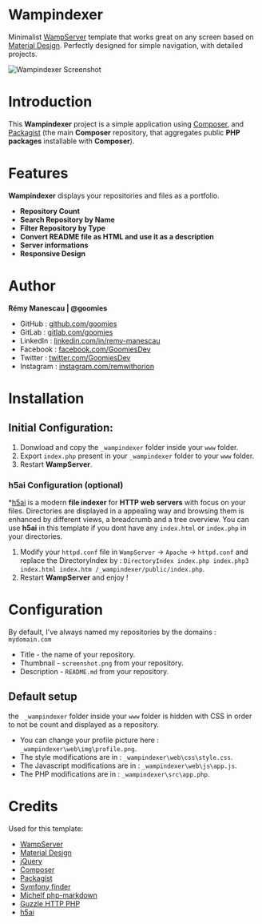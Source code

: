 # Wampindexer
Minimalist [WampServer](http://www.wampserver.com) template that works great on any screen based on [Material Design](https://material.io/design). Perfectly designed for simple navigation, with detailed projects.

![Wampindexer Screenshot](https://raw.githubusercontent.com/goomies/wampindexer/master/screenshot.png)

# Introduction
This **Wampindexer** project is a simple application using [Composer](https://getcomposer.org), and [Packagist](https://packagist.org) (the main **Composer** repository, that aggregates public **PHP packages** installable with **Composer**).

# Features
**Wampindexer** displays your repositories and files as a portfolio.

- **Repository Count**
- **Search Repository by Name**
- **Filter Repository by Type**
- **Convert README file as HTML and use it as a description**
- **Server informations**
- **Responsive Design**

# Author
**Rémy Manescau | @goomies**

- GitHub : [github.com/goomies](https://github.com/goomies)
- GitLab : [gitlab.com/goomies](https://gitlab.com/goomies)
- LinkedIn : [linkedin.com/in/remy-manescau](https://www.linkedin.com/in/remy-manescau)
- Facebook : [facebook.com/GoomiesDev](https://www.facebook.com/GoomiesDev)
- Twitter : [twitter.com/GoomiesDev](https://twitter.com/GoomiesDev)
- Instagram : [instagram.com/remwithorion](https://www.instagram.com/remwithorion) 


# Installation
## Initial Configuration:
1. Donwload and copy the `_wampindexer` folder inside your `www` folder.
2. Export `index.php` present in your `_wampindexer` folder to your `www` folder.
3. Restart **WampServer**.

### h5ai Configuration (optional)
*[h5ai](https://larsjung.de/h5ai/) is a modern **file indexer** for **HTTP web servers** with focus on your files. Directories are displayed in a appealing way and browsing them is enhanced by different views, a breadcrumb and a tree overview. You can use **h5ai** in this template if you dont have any `index.html` or `index.php` in your directories.

1. Modify your `httpd.conf` file in `WampServer` -> `Apache` -> `httpd.conf` and replace the DirectoryIndex by : `DirectoryIndex index.php index.php3 index.html index.htm /_wampindexer/public/index.php`.
2. Restart **WampServer** and enjoy !

# Configuration
By default, I've always named my repositories by the domains : `mydomain.com`

* Title - the name of your repository.
* Thumbnail - `screenshot.png` from your repository.
* Description - `README.md` from your repository.

## Default setup
the ` _wampindexer` folder inside your `www` folder is hidden with CSS in order to not be count and displayed as a repository.
- You can change your profile picture here : `_wampindexer\web\img\profile.png`.
- The style modifications are in : `_wampindexer\web\css\style.css`.
- The Javascript modifications are in : `_wampindexer\web\js\app.js`.
- The PHP modifications are in : `_wampindexer\src\app.php`.


# Credits
Used for this template:

* [WampServer](http://www.wampserver.com/)
* [Material Design](https://material.io/design/)
* [jQuery](https://jquery.com/)
* [Composer](https://getcomposer.org/)
* [Packagist](https://packagist.org/)
* [Symfony finder](https://packagist.org/packages/symfony/finder)
* [Michelf php-markdown](https://packagist.org/packages/michelf/php-markdown)
* [Guzzle HTTP PHP](https://packagist.org/packages/guzzlehttp/guzzle)
* [h5ai](https://larsjung.de/h5ai/)